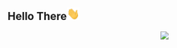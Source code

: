 <h2>Hello There<img src="https://raw.githubusercontent.com/ABSphreak/ABSphreak/master/gifs/Hi.gif" height="25px"></h2>


<img align="right" src="https://github.com/rajput2107/rajput2107/blob/master/Assets/Developer.gif" width='200'/>
